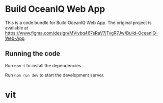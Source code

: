 
  # Build OceanIQ Web App

  This is a code bundle for Build OceanIQ Web App. The original project is available at https://www.figma.com/design/MViybq467sRaV7jTvgR7Jw/Build-OceanIQ-Web-App.

  ## Running the code

  Run `npm i` to install the dependencies.

  Run `npm run dev` to start the development server.
  # vit
